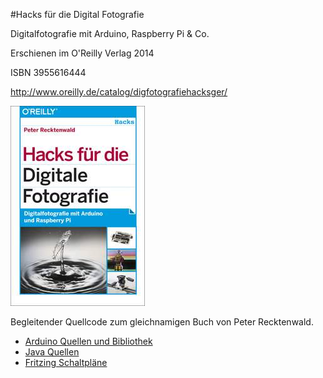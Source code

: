 #Hacks für die Digital Fotografie

Digitalfotografie mit Arduino, Raspberry Pi & Co.

Erschienen im O'Reilly Verlag 2014

ISBN 3955616444

http://www.oreilly.de/catalog/digfotografiehacksger/

[![Cover](Images/cover_small.jpg)]()

Begleitender Quellcode zum gleichnamigen Buch von Peter Recktenwald. 

* [Arduino Quellen und Bibliothek](Arduino)
* [Java Quellen](Java)
* [Fritzing Schaltpläne](Fritzing)


